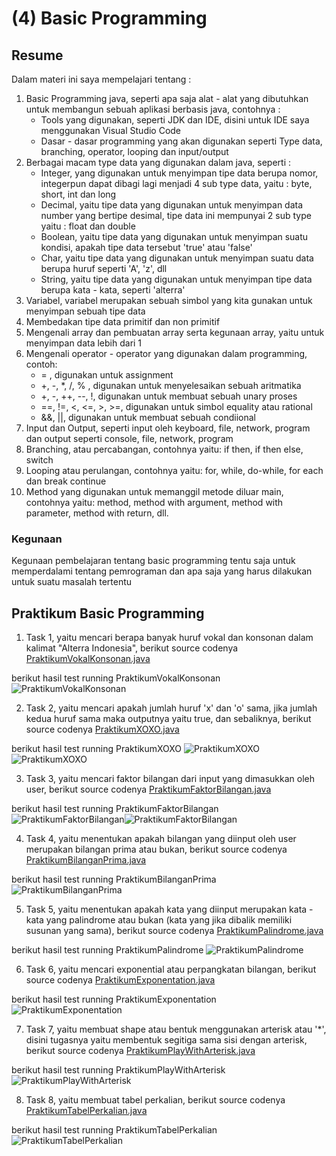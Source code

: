 # **(4) Basic Programming**

## **Resume**
Dalam materi ini saya mempelajari tentang :
1. Basic Programming java, seperti apa saja alat - alat yang dibutuhkan untuk membangun sebuah aplikasi berbasis java, contohnya :
    - Tools yang digunakan, seperti JDK dan IDE, disini untuk IDE saya menggunakan Visual Studio Code
    - Dasar - dasar programming yang akan digunakan seperti Type data, branching, operator, looping dan input/output
2. Berbagai macam type data yang digunakan dalam java, seperti :
    - Integer, yang digunakan untuk menyimpan tipe data berupa nomor, integerpun dapat dibagi lagi menjadi 4 sub type data, yaitu : byte, short, int dan long
    - Decimal, yaitu tipe data yang digunakan untuk menyimpan data number yang bertipe desimal, tipe data ini mempunyai 2 sub type yaitu : float dan double
    - Boolean, yaitu tipe data yang digunakan untuk menyimpan suatu kondisi, apakah tipe data tersebut 'true' atau 'false'
    - Char, yaitu tipe data yang digunakan untuk menyimpan suatu data berupa huruf seperti 'A', 'z', dll
    - String, yaitu tipe data yang digunakan untuk menyimpan tipe data berupa kata - kata, seperti 'alterra'
3. Variabel, variabel merupakan sebuah simbol yang kita gunakan untuk menyimpan sebuah tipe data
4. Membedakan tipe data primitif dan non primitif
5. Mengenali array dan pembuatan array serta kegunaan array, yaitu untuk menyimpan data lebih dari 1
6. Mengenali operator - operator yang digunakan dalam programming, contoh:
    - = , digunakan untuk assignment
    - +, -, *, /, % , digunakan untuk menyelesaikan sebuah aritmatika
    - +, -, ++, --, !, digunakan untuk membuat sebuah unary proses
    - ==, !=, <, <=, >, >=, digunakan untuk simbol equality atau rational
    - &&, ||, digunakan untuk membuat sebuah condiional
7. Input dan Output, seperti input oleh keyboard, file, network, program dan output seperti console, file, network, program
8. Branching, atau percabangan, contohnya yaitu: if then, if then else, switch
9. Looping atau perulangan, contohnya yaitu: for, while, do-while, for each dan break continue
10. Method yang digunakan untuk memanggil metode diluar main, contohnya yaitu: method, method with argument, method with parameter, method with return, dll.

### Kegunaan
Kegunaan pembelajaran tentang basic programming tentu saja untuk memperdalami tentang pemrograman dan apa saja yang harus dilakukan untuk suatu masalah tertentu

## **Praktikum Basic Programming**
1. Task 1, yaitu mencari berapa banyak huruf vokal dan konsonan dalam kalimat "Alterra Indonesia", berikut source codenya [PraktikumVokalKonsonan.java](https://github.com/RakhaRafifA/Java-Spring-Boot_Rakha-Rafif-Arifin/blob/fc55c3a82e9c55d6af11980609a819a8281b221b/4_Basic%20Programming/praktikum/PraktikumVokalKonsonan.java)

berikut hasil test running PraktikumVokalKonsonan ![PraktikumVokalKonsonan](https://github.com/RakhaRafifA/Java-Spring-Boot_Rakha-Rafif-Arifin/blob/fc55c3a82e9c55d6af11980609a819a8281b221b/4_Basic%20Programming/screenshots/Screenshot%20Code%20Vokal%20dan%20Konsonan.PNG)

2. Task 2, yaitu mencari apakah jumlah huruf 'x' dan 'o' sama, jika jumlah kedua huruf sama maka outputnya yaitu true, dan sebaliknya, berikut source codenya [PraktikumXOXO.java](https://github.com/RakhaRafifA/Java-Spring-Boot_Rakha-Rafif-Arifin/blob/fc55c3a82e9c55d6af11980609a819a8281b221b/4_Basic%20Programming/praktikum/PraktikumXOXO.java)

berikut hasil test running PraktikumXOXO ![PraktikumXOXO](https://github.com/RakhaRafifA/Java-Spring-Boot_Rakha-Rafif-Arifin/blob/fc55c3a82e9c55d6af11980609a819a8281b221b/4_Basic%20Programming/screenshots/Screenshot%20Code%20XOXO%20(1).PNG)![PraktikumXOXO](https://github.com/RakhaRafifA/Java-Spring-Boot_Rakha-Rafif-Arifin/blob/fc55c3a82e9c55d6af11980609a819a8281b221b/4_Basic%20Programming/screenshots/Screenshot%20Code%20XOXO%20(2).PNG)

3. Task 3, yaitu mencari faktor bilangan dari input yang dimasukkan oleh user, berikut source codenya [PraktikumFaktorBilangan.java](https://github.com/RakhaRafifA/Java-Spring-Boot_Rakha-Rafif-Arifin/blob/fc55c3a82e9c55d6af11980609a819a8281b221b/4_Basic%20Programming/praktikum/PraktikumFaktorBilangan.java)

berikut hasil test running PraktikumFaktorBilangan ![PraktikumFaktorBilangan](https://github.com/RakhaRafifA/Java-Spring-Boot_Rakha-Rafif-Arifin/blob/fc55c3a82e9c55d6af11980609a819a8281b221b/4_Basic%20Programming/screenshots/Screenshot%20Code%20Faktor%20bilangan%20(1).PNG)![PraktikumFaktorBilangan](https://github.com/RakhaRafifA/Java-Spring-Boot_Rakha-Rafif-Arifin/blob/fc55c3a82e9c55d6af11980609a819a8281b221b/4_Basic%20Programming/screenshots/Screenshot%20Code%20Faktor%20bilangan%20(2).PNG)

4. Task 4, yaitu menentukan apakah bilangan yang diinput oleh user merupakan bilangan prima atau bukan, berikut source codenya [PraktikumBilanganPrima.java](https://github.com/RakhaRafifA/Java-Spring-Boot_Rakha-Rafif-Arifin/blob/fc55c3a82e9c55d6af11980609a819a8281b221b/4_Basic%20Programming/praktikum/PraktikumBilanganPrima.java)

berikut hasil test running PraktikumBilanganPrima ![PraktikumBilanganPrima](https://github.com/RakhaRafifA/Java-Spring-Boot_Rakha-Rafif-Arifin/blob/fc55c3a82e9c55d6af11980609a819a8281b221b/4_Basic%20Programming/screenshots/Screenshot%20Code%20Bilangan%20prima.PNG)

5. Task 5, yaitu menentukan apakah kata yang diinput merupakan kata - kata yang palindrome atau bukan (kata yang jika dibalik memiliki susunan yang sama), berikut source codenya [PraktikumPalindrome.java](https://github.com/RakhaRafifA/Java-Spring-Boot_Rakha-Rafif-Arifin/blob/fc55c3a82e9c55d6af11980609a819a8281b221b/4_Basic%20Programming/praktikum/PraktikumPalindrome.java)

berikut hasil test running PraktikumPalindrome ![PraktikumPalindrome](https://github.com/RakhaRafifA/Java-Spring-Boot_Rakha-Rafif-Arifin/blob/fc55c3a82e9c55d6af11980609a819a8281b221b/4_Basic%20Programming/screenshots/Screenshot%20Code%20Palindrome.PNG)

6. Task 6, yaitu mencari exponential atau perpangkatan bilangan, berikut source codenya [PraktikumExponentation.java](https://github.com/RakhaRafifA/Java-Spring-Boot_Rakha-Rafif-Arifin/blob/fc55c3a82e9c55d6af11980609a819a8281b221b/4_Basic%20Programming/praktikum/PraktikumExponentation.java)

berikut hasil test running PraktikumExponentation ![PraktikumExponentation](https://github.com/RakhaRafifA/Java-Spring-Boot_Rakha-Rafif-Arifin/blob/fc55c3a82e9c55d6af11980609a819a8281b221b/4_Basic%20Programming/screenshots/Screenshot%20Code%20Exponentation.PNG)

7. Task 7, yaitu membuat shape atau bentuk menggunakan arterisk atau '*', disini tugasnya yaitu membentuk segitiga sama sisi dengan arterisk, berikut source codenya [PraktikumPlayWithArterisk.java](https://github.com/RakhaRafifA/Java-Spring-Boot_Rakha-Rafif-Arifin/blob/fc55c3a82e9c55d6af11980609a819a8281b221b/4_Basic%20Programming/praktikum/PraktikumPlayWithArterisk.java)

berikut hasil test running PraktikumPlayWithArterisk ![PraktikumPlayWithArterisk](https://github.com/RakhaRafifA/Java-Spring-Boot_Rakha-Rafif-Arifin/blob/fc55c3a82e9c55d6af11980609a819a8281b221b/4_Basic%20Programming/screenshots/Screenshot%20Code%20Arterisk.PNG)

8. Task 8, yaitu membuat tabel perkalian, berikut source codenya [PraktikumTabelPerkalian.java](https://github.com/RakhaRafifA/Java-Spring-Boot_Rakha-Rafif-Arifin/blob/fc55c3a82e9c55d6af11980609a819a8281b221b/4_Basic%20Programming/praktikum/PraktikumTabelPerkalian.java)

berikut hasil test running PraktikumTabelPerkalian ![PraktikumTabelPerkalian](https://github.com/RakhaRafifA/Java-Spring-Boot_Rakha-Rafif-Arifin/blob/fc55c3a82e9c55d6af11980609a819a8281b221b/4_Basic%20Programming/screenshots/Screenshot%20Code%20Tabel%20Perkalian.PNG)